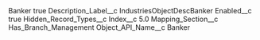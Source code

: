 <?xml version="1.0" encoding="UTF-8"?>
<CustomMetadata xmlns="http://soap.sforce.com/2006/04/metadata" xmlns:xsi="http://www.w3.org/2001/XMLSchema-instance" xmlns:xsd="http://www.w3.org/2001/XMLSchema">
    <label>Banker</label>
    <protected>true</protected>
    <values>
        <field>Description_Label__c</field>
        <value xsi:type="xsd:string">IndustriesObjectDescBanker</value>
    </values>
    <values>
        <field>Enabled__c</field>
        <value xsi:type="xsd:boolean">true</value>
    </values>
    <values>
        <field>Hidden_Record_Types__c</field>
        <value xsi:nil="true"/>
    </values>
    <values>
        <field>Index__c</field>
        <value xsi:type="xsd:double">5.0</value>
    </values>
    <values>
        <field>Mapping_Section__c</field>
        <value xsi:type="xsd:string">Has_Branch_Management</value>
    </values>
    <values>
        <field>Object_API_Name__c</field>
        <value xsi:type="xsd:string">Banker</value>
    </values>
</CustomMetadata>
